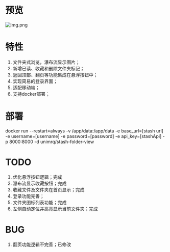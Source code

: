 # 预览
![img.png](static/images/img.png)
# 特性
1. 文件夹式浏览，瀑布流显示图片；
2. 新增已读、收藏和删除文件夹标记；
3. 返回顶部、翻页等功能集成在悬浮按钮中；
4. 实现简易的登录界面；
5. 适配移动端；
6. 支持docker部署；
# 部署
docker run --restart=always -v /app/data:/app/data -e base_url=[stash url] -e username=[username] -e password=[password] -e api_key=[stashApi] -p 8000:8000 -d unimrq/stash-folder-view
# TODO
1. 优化悬浮按钮逻辑；完成
2. 瀑布流显示收藏按钮；完成
3. 收藏文件及文件夹在首页显示；完成
4. 登录功能完善；
5. 文件夹图标列表功能；完成
6. 左侧自动定位并高亮显示当前文件夹；完成
# BUG
1. 翻页功能逻辑不完善；已修改